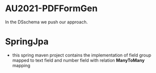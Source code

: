 # AU2021-PDFFormGen
In the DSschema we push our approach.

#  SpringJpa

- this spring maven project contains the implementation of field group mapped to text field and number field with relation **ManyToMany** mapping
